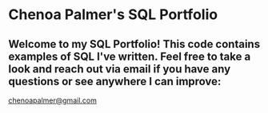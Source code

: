 # Chenoa Palmer's SQL Portfolio
## Welcome to my SQL Portfolio! This code contains examples of SQL I've written. Feel free to take a look and reach out via email if you have any questions or see anywhere I can improve: 
chenoapalmer@gmail.com
